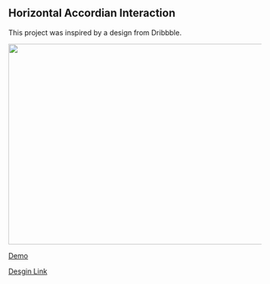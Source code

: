 ## Horizontal Accordian Interaction

This project was inspired by a design from Dribbble. 

<img src="https://github.com/IronLad85/horizontal-accordian-interaction/tree/master/src/assets/image.png" width="600" height="400"/>

[Demo](https://www.google.com)

[Desgin Link](https://dribbble.com/shots/6584063-Daily-UI-Accordion-Cards-Experiment)


